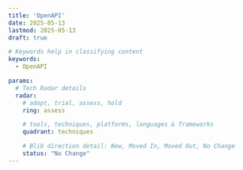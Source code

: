 ```yaml
---
title: 'OpenAPI'
date: 2025-05-13
lastmod: 2025-05-13
draft: true

# Keywords help in classifying content
keywords:
  - OpenAPI

params:
  # Tech Radar details
  radar:
    # adopt, trial, assess, hold
    ring: assess

    # tools, techniques, platforms, languages & frameworks
    quadrant: techniques

    # Blib direction detail: New, Moved In, Moved Out, No Change
    status: "No Change"
---
```


<!-- TODO: Add a Summary -->

<!--more-->

<!-- TODO: Add additional info -->

